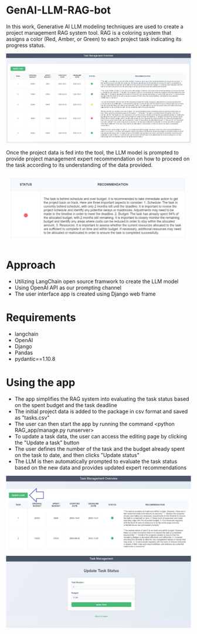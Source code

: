 # GenAI-LLM-RAG-bot

In this work, Generative AI LLM modeling techniques are used to create a project management RAG system tool.
RAG is a coloring system that assigns a color (Red, Amber, or Green) to each project task indicating its progress status.

![](img/app_snapshot.jpg)

Once the project data is fed into the tool, the LLM model is prompted to provide project management expert recommendation on how to proceed on the task according to its understanding of the data provided.

![](img/recommendation_snapshot.jpg)

# Approach

- Utilizing LangChain open source framwork to create the LLM model
- Using OpenAI API as our prompting channel
- The user interface app is created using Django web frame

# Requirements
- langchain
- OpenAI
- Django
- Pandas
- pydantic==1.10.8

# Using the app
- The app simplifies the RAG system into evaluating the task status based on the spent budget and the task deadline
- The initial project data is added to the package in csv format and saved as "tasks.csv"
- The user can then start the app by running the command <python RAG_app/manage.py runserver>
- To update a task data, the user can access the editing page by clicking the "Update a task" button
- The user defines the number of the task and the budget already spent on the task to date, and then clicks "Update status"
- The LLM is then automatically prompted to evaluate the task status based on the new data and provides updated expert recommendations

![](img/update_button.jpg)


![](img/editing_snapshot.jpg)
